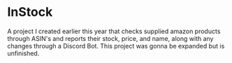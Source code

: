 # InStock
A project I created earlier this year that checks supplied amazon products through ASIN's and reports their stock, price, and name, along with any changes through a Discord Bot.
This project was gonna be expanded but is unfinished.
